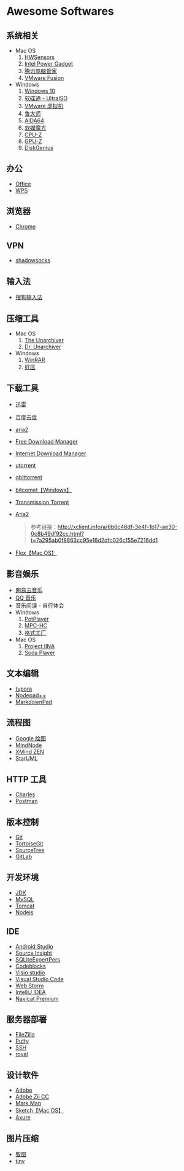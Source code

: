# Awesome Softwares

## 系统相关

- Mac OS
  1. [HWSensors](https://github.com/kozlek/HWSensors)
  2. [Intel Power Gadget](https://software.intel.com/zh-cn/articles/intel-power-gadget-20)
  3. [腾讯电脑管家](https://mac.guanjia.qq.com/)
  4. [VMware Fusion](https://my.vmware.com/cn/web/vmware/info/slug/desktop_end_user_computing/vmware_fusion/10_0)
- Windows
  1. [Windows 10](https://www.microsoft.com/zh-cn/software-download/windows10)
  2. [软碟通 - UltraISO](https://cn.ultraiso.net/xiazai.html)
  3. [VMware 虚拟机](https://www.vmware.com)
  4. [鲁大师](http://www.ludashi.com/)
  5. [AIDA64](https://www.aida64.com/downloads)
  6. [软媒魔方](http://mofang.ruanmei.com/)
  7. [CPU-Z](https://www.cpuid.com/)
  8. [GPU-Z](https://www.techpowerup.com/gpuz/)
  9. [DiskGenius](http://www.diskgenius.cn/download.php)

## 办公

- [Office](https://www.office.com/)
- [WPS](http://www.wps.cn/)

## 浏览器

- [Chrome](https://www.google.com/chrome/)

## VPN

- [shadowsocks](https://github.com/shadowsocks)

## 输入法

- [搜狗输入法](https://pinyin.sogou.com/)

## 压缩工具

- Mac OS
  1. [The Unarchiver](https://theunarchiver.com/)
  2. [Dr. Unarchiver](https://www.drcleaner.com/zh-hans/dr-unarchiver/)
- Windows
  1. [WinRAR](http://www.winrar.com.cn/download.htm)
  2. [好压](http://haozip.2345.cc/)

## 下载工具

- [迅雷](http://dl.xunlei.com/)

- [百度云盘](https://pan.baidu.com/download#pan)

- [aria2](https://github.com/aria2/aria2)

- [Free Download Manager](https://www.freedownloadmanager.org/zh/download.htm)

- [Internet Download Manager](https://www.internetdownloadmanager.com/)

- [utorrent](https://www.utorrent.com/intl/zh_cn/desktop/)

- [qbittorrent](https://www.qbittorrent.org/download.php)

- [bitcomet【Windows】](http://www.bitcomet.com/en/downloads)

- [Transmission Torrent](https://transmissionbt.com/download/)

- [Aria2](https://github.com/yangshun1029/aria2gui/releases)

  > 参考链接：http://xclient.info/a/6b6c46df-3e4f-1b17-ae30-0c8b49df92cc.html?t=7a295ab0f8863cc95e16d2dfc026c155e7216dd1

- [Flox【Mac OS】](https://mac.eltima.com/download-manager.html)

## 影音娱乐

- [网易云音乐](http://music.163.com/#/download)
- [QQ 音乐](https://y.qq.com/download/mac.html?part=1&ADTAG=YQQ)
- 音乐间谍 - 自行体会
- Windows
  1. [PotPlayer](https://potplayer.daum.net/)
  2. [MPC-HC](https://mpc-hc.org/downloads/)
  3. [格式工厂](http://www.pcgeshi.com/download.html)
- Mac OS
  1. [Project IINA](https://lhc70000.github.io/iina/)
  2. [Soda Player](https://www.sodaplayer.com/)

## 文本编辑

- [typora](https://www.typora.io/)
- [Nodepad++](https://notepad-plus-plus.org/download/)
- [MarkdownPad](https://markdownpad.com/)

## 流程图

- [Google 绘图](https://chrome.google.com/webstore/detail/google-drawings/mkaakpdehdafacodkgkpghoibnmamcme?hl=zh-CN)
- [MindNode](https://mindnode.com/)
- [XMind ZEN](https://www.xmind.cn/zen/)
- [StarUML](StarUML)

## HTTP 工具

- [Charles](https://www.charlesproxy.com/)
- [Postman](https://www.getpostman.com/)

## 版本控制

- [Git](https://www.git-scm.com/download/)
- [TortoiseGit](https://tortoisegit.org/)
- [SourceTree](https://www.sourcetreeapp.com/)
- [GitLab](https://www.gitlab.cc/downloads/)

## 开发环境

- [JDK](http://www.oracle.com/technetwork/java/javase/downloads)
- [MySQL](https://www.mysql.com/downloads/)
- [Tomcat](http://tomcat.apache.org/)
- [Nodejs](https://nodejs.org/zh-cn/)

## IDE

- [Android Studio](https://developer.android.com/studio/index.html?hl=zh-cn)
- [Source Insight](https://www.sourceinsight.com/)
- [SQLiteExpertPers](http://www.sqliteexpert.com/download.html)
- [Codeblocks](http://www.codeblocks.org/downloads)
- [Visio studio](https://www.visualstudio.com/zh-hans/downloads/)
- [Visual Studio Code](https://code.visualstudio.com/)
- [Web Storm](https://www.jetbrains.com/webstorm/)
- [IntelliJ IDEA](https://www.jetbrains.com/idea/)
- [Navicat Premium](https://www.navicat.com/en/products)

## 服务器部署

- [FileZilla](https://filezilla-project.org/)
- [Putty](http://www.putty.org/)
- [SSH](http://ultra.pr.erau.edu/~jaffem/tutorial/SSH_secure_shell_client.htm)
- [royal](https://www.royalapplications.com/ts/win/features)

## 设计软件

- [Adobe](https://www.adobe.com/cn/downloads.html?promoid=RL89NGY7&mv=other)
- [Adobe Zii CC](https://free.appnee.com/adobe-zii/)
- [Mark Man](http://www.getmarkman.com/)
- [Sketch【Mac OS】](https://www.sketchapp.com/)
- [Axure](https://www.axure.com/download)

## 图片压缩

- [智图](http://zhitu.isux.us/)
- [tiny](https://tinypng.com/)